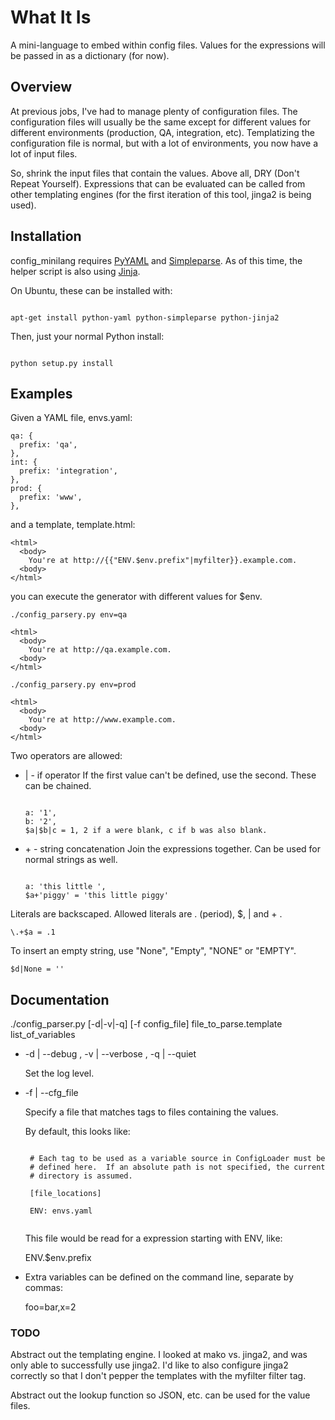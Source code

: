 # What It Is #

A mini-language to embed within config files.  Values for the
expressions will be passed in as a dictionary (for now).

## Overview ##

At previous jobs, I've had to manage plenty of configuration files.
The configuration files will usually be the same except for different 
values for different environments (production, QA, integration, etc).
Templatizing the configuration file is normal, but with a lot of 
environments, you now have a lot of input files.

So, shrink the input files that contain the values.  Above all, DRY 
(Don't Repeat Yourself).  Expressions that can be evaluated can be
called from other templating engines (for the first iteration of 
this tool, jinga2 is being used).

## Installation ##

config_minilang requires [PyYAML](http://pyyaml.org) and 
[Simpleparse](http://simpleparse.sourceforge.net/).  As of this time,
the helper script is also using [Jinja](http://jinja.pocoo.org/).

On Ubuntu, these can be installed with:
<pre><code>
apt-get install python-yaml python-simpleparse python-jinja2
</code></pre>

Then, just your normal Python install:
<pre><code>
python setup.py install
</code></pre>

## Examples ##

Given a YAML file, envs.yaml:

    qa: {
      prefix: 'qa',
    },
    int: {
      prefix: 'integration',
    },
    prod: {
      prefix: 'www',
    }, 

and a template, template.html:

    <html>
      <body>
        You're at http://{{"ENV.$env.prefix"|myfilter}}.example.com.
      <body>
    </html>

you can execute the generator with different values for $env.

    ./config_parsery.py env=qa

    <html>
      <body>
        You're at http://qa.example.com.
      <body>
    </html>

    ./config_parsery.py env=prod

    <html>
      <body>
        You're at http://www.example.com.
      <body>
    </html>

Two operators are allowed:

  * | - if operator
    If the first value can't be defined, use the second.  These can be
    chained.

    <pre><code>
    a: '1',
    b: '2',
    $a|$b|c = 1, 2 if a were blank, c if b was also blank.
    </code></pre>

  * \+ - string concatenation
    Join the expressions together.  Can be used for normal strings as 
    well.

    <pre><code>
    a: 'this little ',
    $a+'piggy' = 'this little piggy'
    </code></pre>

Literals are backscaped.  Allowed literals are . (period), $, | and + .

    \.+$a = .1

To insert an empty string, use "None", "Empty", "NONE" or "EMPTY".

    $d|None = ''

## Documentation ##

./config_parser.py [-d|-v|-q] [-f config_file] 
    file_to_parse.template list_of_variables

  * -d | --debug , -v | --verbose , -q | --quiet

     Set the log level.

  * -f | --cfg_file 

     Specify a file that matches tags to files containing the values.

     By default, this looks like:

     <pre><code>
     # Each tag to be used as a variable source in ConfigLoader must be 
     # defined here.  If an absolute path is not specified, the current
     # directory is assumed.

     [file_locations]

     ENV: envs.yaml
     </code></pre>

     This file would be read for a expression starting with ENV, like:

     ENV.$env.prefix

  * Extra variables can be defined on the command line, separate by
    commas:

    foo=bar,x=2

### TODO ###

Abstract out the templating engine.  I looked at mako vs. jinga2, and 
was only able to successfully use jinga2.  I'd like to also configure
jinga2 correctly so that I don't pepper the templates with the 
myfilter filter tag.

Abstract out the lookup function so JSON, etc. can be used for the 
value files.
